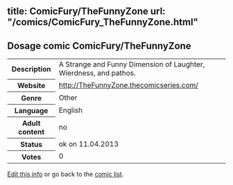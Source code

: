 title: ComicFury/TheFunnyZone
url: "/comics/ComicFury_TheFunnyZone.html"
---
Dosage comic ComicFury/TheFunnyZone
-----------------------------------------

<table class="comicinfo">
<tr>
<th>Description</th><td>A Strange and Funny Dimension of Laughter, Wierdness, and pathos.</td>
</tr>
<tr>
<th>Website</th><td><a href="http://TheFunnyZone.thecomicseries.com/">http://TheFunnyZone.thecomicseries.com/</a></td>
</tr>
<tr>
<th>Genre</th><td>Other</td>
</tr>
<tr>
<th>Language</th><td>English</td>
</tr>
<tr>
<th>Adult content</th><td>no</td>
</tr>
<tr>
<th>Status</th><td>ok on 11.04.2013</td>
</tr>
<tr>
<th>Votes</th><td>0</div></td>
</tr>
</table>

[Edit this info](/comics/ComicFury_TheFunnyZone_edit.html) or go back to the [comic list](../comic-index.html).
